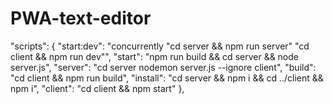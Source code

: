 # PWA-text-editor

"scripts": {
    "start:dev": "concurrently \"cd server && npm run server\" \"cd client && npm run dev\"",
    "start": "npm run build && cd server && node server.js",
    "server": "cd server nodemon server.js --ignore client",
    "build": "cd client && npm run build",
    "install": "cd server && npm i && cd ../client && npm i",
    "client": "cd client && npm start"
  },